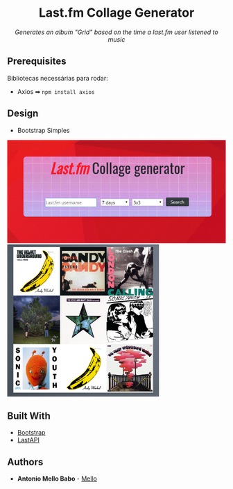 <h1 align="center">Last.fm Collage Generator</h1>
<p align="center"><i>Generates an album "Grid" based on the time a last.fm user listened to music</i></p>

## Prerequisites

Bibliotecas necessárias para rodar:
* Axios ➡  ```npm install axios``` 

## Design

* Bootstrap Simples

![small](lastfm-files/read_images/lastfmintro.png)
<img src="https://github.com/MelloTonio/Last.fm-Collage_Generator/blob/master/lastfm-files/read_images/lastchart.png" alt="Your image title" width="350" height="350"/>


## Built With

* [Bootstrap](https://getbootstrap.com/) 
* [LastAPI](https://www.last.fm/api/?lang=pt&)

## Authors

* **Antonio Mello Babo**  - [Mello](https://github.com/MelloTonio)
